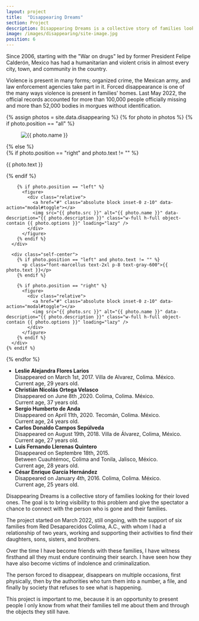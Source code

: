 ```yaml
---
layout: project
title:  "Disappearing Dreams"
section: Project
description: Disappearing Dreams is a collective story of families looking for their loved ones. The goal is to bring visibility to this problem and give the spectator a chance to connect with the person who is gone and their families.
image: /images/disappearing/site-image.jpg
position: 6
---
```


<div class="prose lg:prose-xl mx-auto mt-12">
  <p>Since 2006, starting with the "War on drugs" led by former President Felipe Calderón, Mexico has had a humanitarian and violent crisis in almost every city, town, and community in the country.</p>
  <p>Violence is present in many forms; organized crime, the Mexican army, and law enforcement agencies take part in it. Forced disappearance is one of the many ways violence is present in families' homes. Last May 2022, the official records accounted for more than 100,000 people officially missing and more than 52,000 bodies in morgues without identification.</p>
</div>

<div class="w-full mt-28 grid grid-cols-1 sm:grid-cols-2 gap-x-2 gap-y-32 justify-between" data-controller="reveal" data-reveal-animation-class="reveal">
  {% assign photos = site.data.disappearing %}
  {% for photo in photos %}
    {% if photo.position == "all" %}
      <div class="self-center col-span-1 sm:col-span-2">
        <figure>
          <div class="relative">
            <a href="#" class="absolute block inset-0 z-10" data-action="modal#toggle"></a>
            <img src="{{ photo.src }}" alt="{{ photo.name }}" data-description="{{ photo.description }}" class="w-full h-full object-contain {{ photo.options }}" loading="lazy" />
          </div>
        </figure>
      </div>
    {% else %}
      <div class="self-center">
        {% if photo.position == "right" and photo.text != "" %}
          <p class="font-marcellus text-2xl p-8 text-gray-600">{{ photo.text }}</p>
        {% endif %}

        {% if photo.position == "left" %}
          <figure>
            <div class="relative">
              <a href="#" class="absolute block inset-0 z-10" data-action="modal#toggle"></a>
              <img src="{{ photo.src }}" alt="{{ photo.name }}" data-description="{{ photo.description }}" class="w-full h-full object-contain {{ photo.options }}" loading="lazy" />
            </div>
          </figure>
        {% endif %}
      </div>

      <div class="self-center">
        {% if photo.position == "left" and photo.text != "" %}
          <p class="font-marcellus text-2xl p-8 text-gray-600">{{ photo.text }}</p>
        {% endif %}

        {% if photo.position == "right" %}
          <figure>
            <div class="relative">
              <a href="#" class="absolute block inset-0 z-10" data-action="modal#toggle"></a>
              <img src="{{ photo.src }}" alt="{{ photo.name }}" data-description="{{ photo.description }}" class="w-full h-full object-contain {{ photo.options }}" loading="lazy" />
            </div>
          </figure>
        {% endif %}
      </div>
    {% endif %}
  {% endfor %}
</div>

<div class="prose lg:prose-xl mx-auto mt-12">
  <ul>
    <li><b>Leslie Alejandra Flores Larios</b><br/>
    Disappeared on March 1st, 2017. Villa de Alvarez, Colima. México.<br/>
    Current age, 29 years old.
    </li>
    <li><b>Christián Nicolás Ortega Velasco</b><br/>
    Disappeared on June 8th  ,2020. Colima, Colima. México.<br/>
    Current age, 37 years old.
    </li>
    <li><b>Sergio Humberto de Anda</b><br/>
    Disappeared on April 11th, 2020. Tecomán, Colima. México.<br/>
    Current age, 24 years old.
    </li>
    <li><b>Carlos Donaldo Campos Sepúlveda</b><br/>
    Disappeared on August 19th, 2018. Villa de Álvarez, Colima, México.<br/>
    Current age, 27 years old.
    </li>
    <li><b>Luis Fernando Llerenas Quintero</b><br/>
    Disappeared on Septembre 18th, 2015.<br/>
    Between Cuauhtémoc, Colima and Tonila, Jalisco, México.<br/>
    Current age, 28 years old.
    </li>
    <li><b>César Enrique García Hernández</b><br/>
    Disappeared on January 4th, 2016. Colima, Colima. México.<br/>
    Current age, 25 years old.
    </li>
  </ul>

  <p>Disappearing Dreams is a collective story of families looking for their loved ones. The goal is to bring visibility to this problem and give the spectator a chance to connect with the person who is gone and their families.</p>
  <p>The project started on March 2022, still ongoing, with the support of six families from Red Desaparecidos Colima, A.C., with whom I had a relationship of two years, working and supporting their activities to find their daughters, sons, sisters, and brothers.</p>
  <p>Over the time I have become friends with these families, I have witness firsthand all they must endure continuing their search. I have seen how they have also become victims of indolence and criminalization.</p>
  <p>The person forced to disappear, disappears on multiple occasions, first physically, then by the authorities who turn them into a number, a file, and finally by society that refuses to see what is happening.</p>
  <p>This project is important to me, because it is an opportunity to present people I only know from what their families tell me about them and through the objects they still have.</p>
</div>
